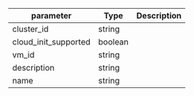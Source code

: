 | parameter | Type | Description |
| ----------- | ----------- |----------- |
| cluster_id  |  string  |    |
| cloud_init_supported  |  boolean  |    |
| vm_id  |  string  |    |
| description  |  string  |    |
| name  |  string  |    |